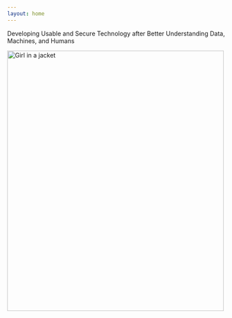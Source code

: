 ```yaml
---
layout: home
---
```



Developing Usable and Secure Technology after Better Understanding Data, Machines, and Humans

 <img src="imgs/IU.jph" alt="Girl in a jacket" width="500" height="600"> 

